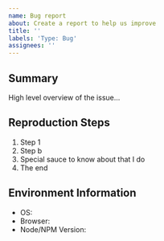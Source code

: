 ```yaml
---
name: Bug report
about: Create a report to help us improve
title: ''
labels: 'Type: Bug'
assignees: ''
---
```


<!-- Thank you for contributing to Componentry 🎉 -->
<!-- Please remember to follow the code of conduct when submitting issues -->

## Summary

<!-- Please provide a summary of the issue. -->
<!-- Feel free to use as many emojis as you want 😉 -->

High level overview of the issue...

## Reproduction Steps

<!-- Please provide *complete* reproduction steps for the issue, gifs are especially -->
<!-- appreciated for complex reproduction steps! -->

1. Step 1
1. Step b
1. Special sauce to know about that I do
1. The end

## Environment Information

- OS: <!-- e.g. macOS Sierra 10.12.1 -->
- Browser: <!-- e.g. Chrome 55 or IE 11 -->
- Node/NPM Version: <!-- e.g. Node 8.9.1 with npm 5.6.0 -->
